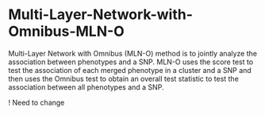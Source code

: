 # Multi-Layer-Network-with-Omnibus-MLN-O
Multi-Layer Network with Omnibus (MLN-O) method is to jointly analyze the association between phenotypes and a SNP. MLN-O uses the score test to test the association of each merged phenotype in a cluster and a SNP and then uses the Omnibus test to obtain an overall test statistic to test the association between all phenotypes and a SNP. 


! Need to change
